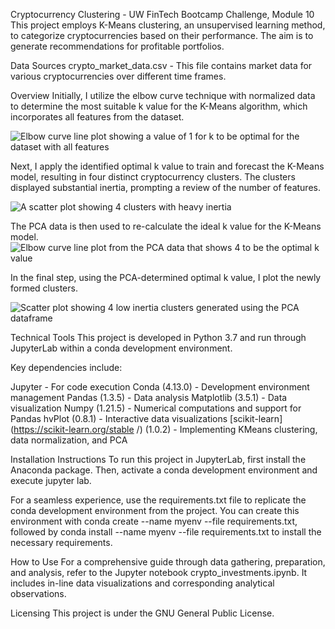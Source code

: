 
Cryptocurrency Clustering - UW FinTech Bootcamp Challenge, Module 10
This project employs K-Means clustering, an unsupervised learning method, to categorize cryptocurrencies based on their performance. The aim is to generate recommendations for profitable portfolios.

Data Sources
crypto_market_data.csv - This file contains market data for various cryptocurrencies over different time frames.

Overview
Initially, I utilize the elbow curve technique with normalized data to determine the most suitable k value for the K-Means algorithm, which incorporates all features from the dataset.

![Elbow curve line plot showing a value of 1 for k to be optimal for the dataset with all features](../Resources/Images/Elbow_Curve.png)


Next, I apply the identified optimal k value to train and forecast the K-Means model, resulting in four distinct cryptocurrency clusters. The clusters displayed substantial inertia, prompting a review of the number of features.

![A scatter plot showing 4 clusters with heavy inertia](../Resources/Images/Scatter_Plot_OG.png)

The PCA data is then used to re-calculate the ideal k value for the K-Means model.
![Elbow curve line plot from the PCA data that shows 4 to be the optimal k value](../Resources/Images/Elbow_Curve_PCA.png)

In the final step, using the PCA-determined optimal k value, I plot the newly formed clusters.

![Scatter plot showing 4 low inertia clusters generated using the PCA dataframe](../Resources/Images/Scatter_Plot_PCA.png)

Technical Tools
This project is developed in Python 3.7 and run through JupyterLab within a conda development environment.

Key dependencies include:

Jupyter - For code execution
Conda (4.13.0) - Development environment management
Pandas (1.3.5) - Data analysis
Matplotlib (3.5.1) - Data visualization
Numpy (1.21.5) - Numerical computations and support for Pandas
hvPlot (0.8.1) - Interactive data visualizations
[scikit-learn](https://scikit-learn.org/stable
/) (1.0.2) - Implementing KMeans clustering, data normalization, and PCA

Installation Instructions
To run this project in JupyterLab, first install the Anaconda package. Then, activate a conda development environment and execute jupyter lab.

For a seamless experience, use the requirements.txt file to replicate the conda development environment from the project. You can create this environment with conda create --name myenv --file requirements.txt, followed by conda install --name myenv --file requirements.txt to install the necessary requirements.

How to Use
For a comprehensive guide through data gathering, preparation, and analysis, refer to the Jupyter notebook crypto_investments.ipynb. It includes in-line data visualizations and corresponding analytical observations.

Licensing
This project is under the GNU General Public License.